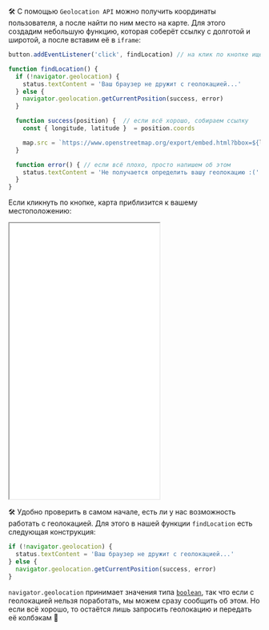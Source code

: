🛠 С помощью `Geolocation API` можно получить координаты пользователя, а после найти по ним место на карте. Для этого создадим небольшую функцию, которая соберёт ссылку с долготой и широтой, а после вставим её в `iframe`:

```js
button.addEventListener('click', findLocation) // на клик по кнопке ищем локацию

function findLocation() {
  if (!navigator.geolocation) {
    status.textContent = 'Ваш браузер не дружит с геолокацией...'
  } else {
    navigator.geolocation.getCurrentPosition(success, error)
  }

  function success(position) {  // если всё хорошо, собираем ссылку
    const { longitude, latitude }  = position.coords

    map.src = `https://www.openstreetmap.org/export/embed.html?bbox=${longitude}%2C${latitude}&amp;layer=mapnik`
  }

  function error() { // если всё плохо, просто напишем об этом
    status.textContent = 'Не получается определить вашу геолокацию :('
  }
}
```

Если кликнуть по кнопке, карта приблизится к вашему местоположению:

<iframe title="Местоположение на карте" src="../demos/practice" height="550"></iframe>

🛠 Удобно проверить в самом начале, есть ли у нас возможность работать с геолокацией. Для этого в нашей функции `findLocation` есть следующая конструкция:

```js
if (!navigator.geolocation) {
  status.textContent = 'Ваш браузер не дружит с геолокацией...'
} else {
  navigator.geolocation.getCurrentPosition(success, error)
}
```

`navigator.geolocation` принимает значения типа [`boolean`](/js/boolean/), так что если с геолокацией нельзя поработать, мы можем сразу сообщить об этом. Но если всё хорошо, то остаётся лишь запросить геолокацию и передать её колбэкам 🙂
